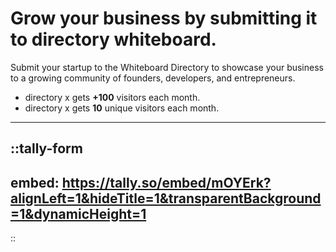 # Grow your business by submitting it to directory whiteboard.

Submit your startup to the Whiteboard Directory to showcase your business to a growing community of founders, developers, and entrepreneurs.
- directory x gets **+100** visitors each month.
- directory x gets **10** unique visitors each month.

---

::tally-form
---
embed: https://tally.so/embed/mOYErk?alignLeft=1&hideTitle=1&transparentBackground=1&dynamicHeight=1
---
::
